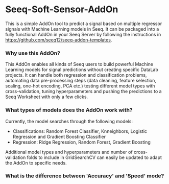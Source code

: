 # Seeq-Soft-Sensor-AddOn
This is a simple AddOn tool to predict a signal based on multiple regressor signals with Machine Learning models in Seeq. It can be packaged into a fully functional AddOn in your Seeq Server by following the instructions in https://github.com/seeq12/seeq-addon-templates. 

### Why use this AddOn?
This AddOn enables all kinds of Seeq users to build powerful Machine Learning models for signal predictions without creating specific DataLab projects. It can handle both regression and classification problems, automating data pre-processing steps (data cleaning, feature selection, scaling, one-hot encoding, PCA etc.) testing different model types with cross-validation, tuning hyperparameters and pushing the predictions to a Seeq Worksheet with only a few clicks. 

### What types of models does the AddOn work with?
Currently, the model searches through the following models:
- Classifications: Random Forest Classifier, Knneighbors, Logistic Regression and Gradient Boosting Classifier
- Regression: Ridge Regression, Random Forest, Gradient Boosting

Additional model types and hyperparameters and number of cross-validation folds to include in GridSearchCV can easily be updated to adapt the AddOn to specific needs.

### What is the difference between 'Accuracy' and 'Speed' mode?
